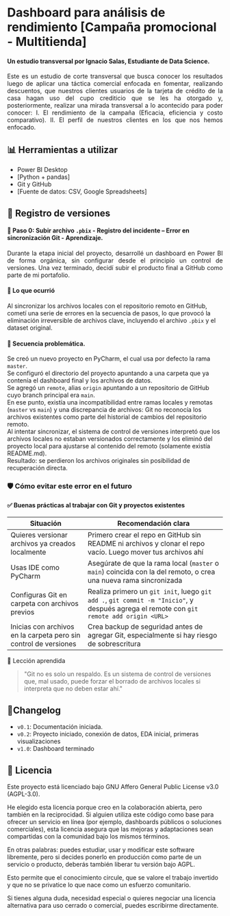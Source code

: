 # Dashboard para análisis de rendimiento [Campaña promocional - Multitienda]
#### Un estudio transversal por Ignacio Salas, Estudiante de Data Science. 

<p align="justify">
Este es un estudio de corte transversal que busca conocer los resultados luego de aplicar una táctica comercial enfocada en fomentar, realizando descuentos, que nuestros clientes usuarios de la tarjeta de crédito de la casa hagan uso del cupo crediticio que se les ha otorgado y, posteriormente, realizar una mirada transversal a lo acontecido para poder conocer: I. El rendimiento de la campaña (Eficacia, eficiencia y costo comparativo). II. El perfil de nuestros clientes en los que nos hemos enfocado.
</p>

## 📊 Herramientas a utilizar
- Power BI Desktop
- [Python + pandas]
- Git y GitHub
- [Fuente de datos: CSV, Google Spreadsheets]

## 🔄 Registro de versiones
#### 🔧 Paso 0: Subir archivo `.pbix` - Registro del incidente – Error en sincronización Git - Aprendizaje.
<p align="justify">
Durante la etapa inicial del proyecto, desarrollé un dashboard en Power BI de forma orgánica, sin configurar desde el principio un control de versiones. Una vez terminado, decidí subir el producto final a GitHub como parte de mi portafolio.
</p>

#### 🧨 Lo que ocurrió
Al sincronizar los archivos locales con el repositorio remoto en GitHub, cometí una serie de errores en la secuencia de pasos, lo que provocó la eliminación irreversible de archivos clave, incluyendo el archivo `.pbix` y el dataset original.

#### 🧵 Secuencia problemática.
Se creó un nuevo proyecto en PyCharm, el cual usa por defecto la rama `master`.  
Se configuró el directorio del proyecto apuntando a una carpeta que ya contenía el dashboard final y los archivos de datos.  
Se agregó un `remote`, alias `origin` apuntando a un repositorio de GitHub cuyo branch principal era `main`.  
En ese punto, existía una incompatibilidad entre ramas locales y remotas (`master` vs `main`) y una discrepancia de archivos: Git no reconocía los archivos existentes como parte del historial de cambios del repositorio remoto.  
Al intentar sincronizar, el sistema de control de versiones interpretó que los archivos locales no estaban versionados correctamente y los eliminó del proyecto local para ajustarse al contenido del remoto (solamente existía README.md).  
Resultado: se perdieron los archivos originales sin posibilidad de recuperación directa.

### 🛡️ Cómo evitar este error en el futuro
#### ✅ Buenas prácticas al trabajar con Git y proyectos existentes
| Situación | Recomendación clara |
|--------------|--------------|
| Quieres versionar archivos ya creados localmente | Primero crear el repo en GitHub sin README ni archivos y clonar el repo vacío. Luego mover tus archivos ahí |
| Usas IDE como PyCharm | Asegúrate de que la rama local (`master` o `main`) coincida con la del remoto, o crea una nueva rama sincronizada |
| Configuras Git en carpeta con archivos previos | Realiza primero un `git init`, luego `git add .`, `git commit -m "Inicio"`, y después agrega el remote con `git remote add origin <URL>` |
| Inicias con archivos en la carpeta pero sin control de versiones | Crea backup de seguridad antes de agregar Git, especialmente si hay riesgo de sobrescritura|

🧠 Lección aprendida
> "Git no es solo un respaldo. Es un sistema de control de versiones que, mal usado, puede forzar el borrado de archivos locales si interpreta que no deben estar ahí."

## 🔄Changelog
- `v0.1`: Documentación iniciada.
- `v0.2`: Proyecto iniciado, conexión de datos, EDA inicial, primeras visualizaciones
- `v1.0`: Dashboard terminado

## 📜 Licencia
Este proyecto está licenciado bajo GNU Affero General Public License v3.0 (AGPL-3.0).

He elegido esta licencia porque creo en la colaboración abierta, pero también en la reciprocidad. Si alguien utiliza este código como base para ofrecer un servicio en línea (por ejemplo, dashboards públicos o soluciones comerciales), esta licencia asegura que las mejoras y adaptaciones sean compartidas con la comunidad bajo los mismos términos.

En otras palabras: puedes estudiar, usar y modificar este software libremente, pero si decides ponerlo en producción como parte de un servicio o producto, deberás también liberar tu versión bajo AGPL.

Esto permite que el conocimiento circule, que se valore el trabajo invertido y que no se privatice lo que nace como un esfuerzo comunitario.

Si tienes alguna duda, necesidad especial  o quieres negociar una licencia alternativa para uso cerrado o comercial, puedes escribirme directamente.
